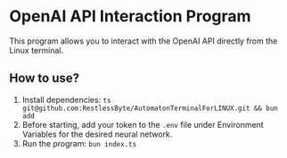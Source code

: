 # OpenAI API Interaction Program

This program allows you to interact with the OpenAI API directly from the Linux terminal.

## How to use?
1. Install dependencies: ```ts git@github.com:RestlessByte/AutomatonTerminalForLINUX.git && bun add```
2. Before starting, add your token to the `.env` file under Environment Variables for the desired neural network.
3. Run the program: `bun index.ts`

